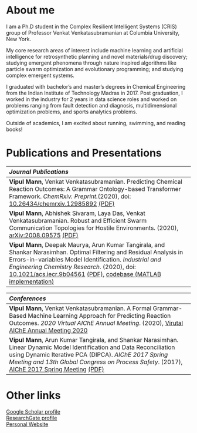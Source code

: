 # About me
I am a Ph.D student in the Complex Resilient Intelligent Systems (CRIS) group of Professor Venkat Venkatasubramanian at Columbia University, New York.

My core research areas of interest include machine learning and artificial intelligence for retrosynthetic planning and novel materials/drug discovery; studying emergent phenomena through nature inspired algorithms like particle swarm optimization and evolutionary programming; and studying complex emergent systems.

I graduated with bachelor’s and master’s degrees in Chemical Engineering from the Indian Institute of Technology Madras in 2017. Post graduation, I worked in the industry for 2 years in data science roles and worked on problems ranging from fault detection and diagnosis, multidimensional optimization problems, and sports analytics problems.

Outside of academics, I am excited about running, swimming, and reading books!


# Publications and Presentations

|_Journal Publications_|
|:-|
|**Vipul Mann**, Venkat Venkatasubramanian. Predicting Chemical Reaction Outcomes: A Grammar Ontology-based Transformer Framework. _ChemRxiv. Preprint._(2020), doi: [10.26434/chemrxiv.12985892](https://doi.org/10.26434/chemrxiv.12985892.v1) [(PDF)](../files/goPRO.pdf) |
|**Vipul Mann**, Abhishek Sivaram, Laya Das, Venkat Venkatasubramanian. Robust and Efficient Swarm Communication Topologies for Hostile Environments. (2020), [arXiv:2008.09575](https://arxiv.org/abs/2008.09575)	 [(PDF)](../files/2008.09575.pdf) |
|**Vipul Mann**, Deepak Maurya, Arun Kumar Tangirala, and Shankar Narasimhan. Optimal Filtering and Residual Analysis in Errors-in-variables Model Identification. _Industrial and Engineering Chemistry Research_. (2020), doi: [10.1021/acs.iecr.9b04561](https://pubs.acs.org/doi/10.1021/acs.iecr.9b04561) [(PDF)](../files/iecr_paper1.pdf), [codebase (MATLAB implementation)](https://github.com/vupil/Optimal-Filtering-EIV-DIPCA)

|_Conferences_|
|:-|
|**Vipul Mann**, Venkat Venkatasubramanian. A Formal Grammar-Based Machine Learning Approach for Predicting Reaction Outcomes. _2020 Virtual AIChE Annual Meeting_. (2020), [Virutal AIChE Annual Meeting 2020](https://aiche.confex.com/aiche/2020/meetingapp.cgi/Paper/605838) |
|**Vipul Mann**, Arun Kumar Tangirala, and Shankar Narasimhan. Linear Dynamic Model Identification and Data Reconciliation using Dynamic Iterative PCA (DIPCA). _AIChE 2017 Spring Meeting and 13th Global Congress on Process Safety_. (2017), [AIChE 2017 Spring Meeting](https://aiche.confex.com/aiche/s17/webprogram/Paper481511.html) [(PDF)](../files/P481511_1.pdf) |


# Other links
[Google Scholar profile](https://scholar.google.com/citations?user=BtgjFdAAAAAJ&hl=en)  
[ResearchGate profile](https://www.researchgate.net/profile/Vipul_Mann2)  
[Personal Website](https://vupil.github.io/)
